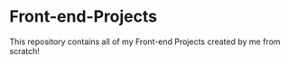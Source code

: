 # Front-end-Projects
This repository contains all of my Front-end Projects created by me from scratch!
